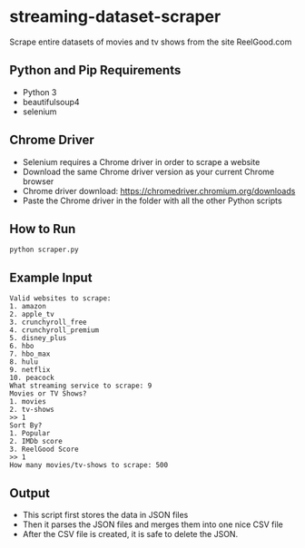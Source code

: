 # streaming-dataset-scraper

Scrape entire datasets of movies and tv shows from the site ReelGood.com

## Python and Pip Requirements

* Python 3
* beautifulsoup4
* selenium

## Chrome Driver

* Selenium requires a Chrome driver in order to scrape a website
* Download the same Chrome driver version as your current Chrome browser
* Chrome driver download: https://chromedriver.chromium.org/downloads 
* Paste the Chrome driver in the folder with all the other Python scripts

## How to Run

`python scraper.py`

## Example Input

```rtf
Valid websites to scrape:
1. amazon
2. apple_tv
3. crunchyroll_free
4. crunchyroll_premium
5. disney_plus
6. hbo
7. hbo_max
8. hulu
9. netflix
10. peacock
What streaming service to scrape: 9
Movies or TV Shows?
1. movies
2. tv-shows
>> 1
Sort By?
1. Popular
2. IMDb score
3. ReelGood Score
>> 1
How many movies/tv-shows to scrape: 500
```

## Output

* This script first stores the data in JSON files
* Then it parses the JSON files and merges them into one nice CSV file
* After the CSV file is created, it is safe to delete the JSON.
